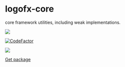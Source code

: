 # logofx-core
core framework utilities, including weak implementations.

<img src=https://ci.appveyor.com/api/projects/status/github/logofx/logofx-core>

[![CodeFactor](https://www.codefactor.io/repository/github/logofx/logofx-core/badge)](https://www.codefactor.io/repository/github/logofx/logofx-core)

<img src=https://img.shields.io/nuget/dt/LogoFX.Core>

[Get package](https://www.nuget.org/packages/LogoFX.Core/)
